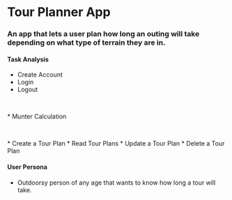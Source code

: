 # Tour Planner App

### An app that lets a user plan how long an outing will take depending on what type of terrain they are in.

#### Task Analysis
* Create Account
* Login
* Logout
<p>&nbsp;</p>
* Munter Calculation
<p>&nbsp;</p>
* Create a Tour Plan
* Read Tour Plans
* Update a Tour Plan
* Delete a Tour Plan

#### User Persona
* Outdoorsy person of any age that wants to know how long a tour will take.